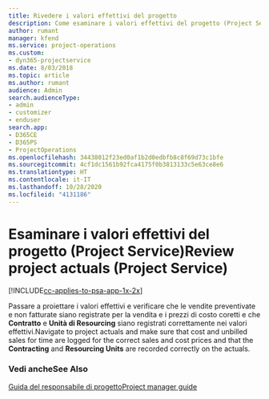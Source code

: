 ```yaml
---
title: Rivedere i valori effettivi del progetto
description: Come esaminare i valori effettivi del progetto (Project Service)
author: rumant
manager: kfend
ms.service: project-operations
ms.custom:
- dyn365-projectservice
ms.date: 8/03/2018
ms.topic: article
ms.author: rumant
audience: Admin
search.audienceType:
- admin
- customizer
- enduser
search.app:
- D365CE
- D365PS
- ProjectOperations
ms.openlocfilehash: 34438012f23ed0af1b2d0edbfb8c8f69d73c1bfe
ms.sourcegitcommit: 4cf1dc1561b92fca4175f0b3813133c5e63ce8e6
ms.translationtype: HT
ms.contentlocale: it-IT
ms.lasthandoff: 10/28/2020
ms.locfileid: "4131186"
---
```

# <a name="review-project-actuals-project-service"></a><span data-ttu-id="c8a42-103">Esaminare i valori effettivi del progetto (Project Service)</span><span class="sxs-lookup"><span data-stu-id="c8a42-103">Review project actuals (Project Service)</span></span>

[!INCLUDE[cc-applies-to-psa-app-1x-2x](../includes/cc-applies-to-psa-app-1x-2x.md)]

<span data-ttu-id="c8a42-104">Passare a proiettare i valori effettivi e verificare che le vendite preventivate e non fatturate siano registrate per la vendita e i prezzi di costo coretti e che **Contratto** e **Unità di Resourcing** siano registrati correttamente nei valori effettivi.</span><span class="sxs-lookup"><span data-stu-id="c8a42-104">Navigate to project actuals and make sure that cost and unbilled sales for time are logged for the correct sales and cost prices and that the **Contracting** and **Resourcing Units** are recorded correctly on the actuals.</span></span>  
  
### <a name="see-also"></a><span data-ttu-id="c8a42-105">Vedi anche</span><span class="sxs-lookup"><span data-stu-id="c8a42-105">See Also</span></span>  
 [<span data-ttu-id="c8a42-106">Guida del responsabile di progetto</span><span class="sxs-lookup"><span data-stu-id="c8a42-106">Project manager guide</span></span>](../psa/project-manager-guide.md)
